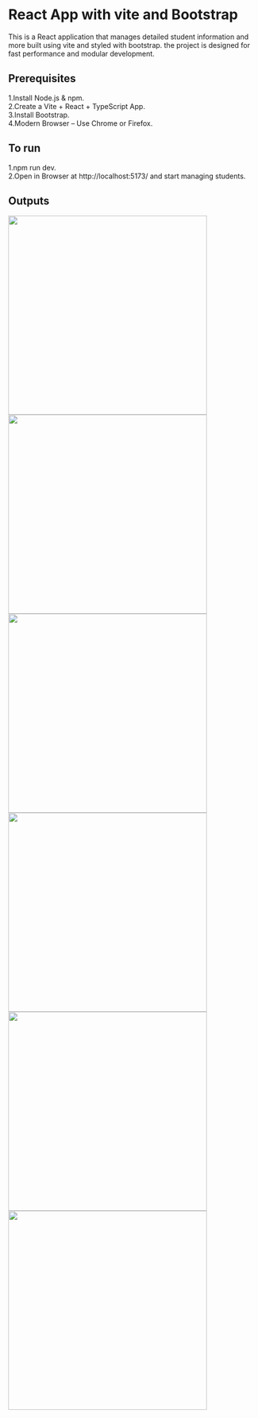 # React App with vite and Bootstrap
This is a React application that manages detailed student information and more  built using vite and styled with bootstrap.
the project is designed for fast performance and modular development.

## Prerequisites
1.Install Node.js & npm.  
2.Create a Vite + React + TypeScript App.  
3.Install Bootstrap.      
4.Modern Browser – Use Chrome or Firefox.  

## To run
1.npm run dev.  
2.Open in Browser at http://localhost:5173/ and start managing students.  

## Outputs
<img src="https://github.com/user-attachments/assets/445c02a5-f431-4a58-a8bc-a0bf20d4e2c6" width="400" />
<img src="https://github.com/user-attachments/assets/b9d532f1-a309-4c2e-b26d-9c61175e9035" width="400" />
<img src="https://github.com/user-attachments/assets/4cb00c4f-2b49-41a3-8c43-5de3a2333aa7" width="400" />
<img src="https://github.com/user-attachments/assets/03cbdb58-8f55-43b4-a938-d61a202e119d" width="400" />
<img src="https://github.com/user-attachments/assets/569e2c5e-ecc4-43fc-905a-92dbb160471e" width="400" />
<img src="https://github.com/user-attachments/assets/ad5a1bbd-c0b0-449c-b548-90e6aeb3511d" width="400" />

